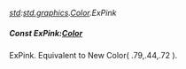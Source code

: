 _[std](../../modules/std/std-module.md):[std.graphics](../../modules/std/std-graphics.md).[Color](../../modules/std/std-graphics-color.md).ExPink_
##### Const ExPink:[Color](../../modules/std/std-graphics-color.md)
ExPink. Equivalent to New Color( .79,.44,.72 ).
